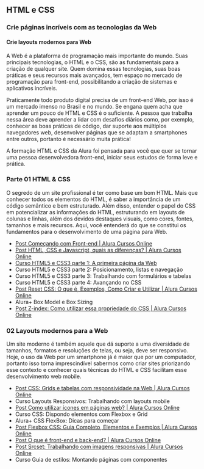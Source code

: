 ## HTML e CSS

### Crie páginas incríveis com as tecnologias da Web

#### Crie layouts modernos para Web

A Web é a plataforma de programação mais importante do mundo. Suas principais tecnologias, o HTML e o CSS, são as fundamentais para a criação de qualquer site. Quem domina essas tecnologias, suas boas práticas e seus recursos mais avançados, tem espaço no mercado de programação para front-end, possibilitando a criação de sistemas e aplicativos incríveis.

Praticamente todo produto digital precisa de um front-end Web, por isso é um mercado imenso no Brasil e no mundo. Se engana quem acha que aprender um pouco de HTML e CSS é o suficiente. A pessoa que trabalha nessa área deve aprender a lidar com desafios diários como, por exemplo, conhecer as boas práticas de código, dar suporte aos múltiplos navegadores web, desenvolver páginas que se adaptam a smartphones entre outros, portanto é necessário muita prática!

A formação HTML e CSS da Alura foi pensada para você que quer se tornar uma pessoa desenvolvedora front-end, iniciar seus estudos de forma leve e prática.

### Parte 01 HTML & CSS

O segredo de um site profissional é ter como base um bom HTML. Mais que conhecer todos os elementos do HTML, é saber a importância de um código semântico e bem estruturado. Além disso, entender o papel do CSS em potencializar as informações do HTML, estruturando em layouts de colunas e linhas, além dos devidos destaques visuais, como cores, fontes, tamanhos e mais recursos. Aqui, você entenderá do que se constitui os fundamentos para o desenvolvimento de uma página para Web.

- [Post Começando com Front-end | Alura Cursos Online](https://www.alura.com.br/artigos/comecando-com-front-end)
- [Post HTML, CSS e Javascript, quais as diferenças? | Alura Cursos Online](https://www.alura.com.br/artigos/html-css-e-js-definicoes)
- [Curso HTML5 e CSS3 parte 1: A primeira página da Web](./parte_01_primeira_pagina_html)
- Curso HTML5 e CSS3 parte 2: Posicionamento, listas e navegação
- Curso HTML5 e CSS3 parte 3: Trabalhando com formulários e tabelas
- Curso HTML5 e CSS3 parte 4: Avançando no CSS
- [Post Reset CSS: O que é, Exemplos, Como Criar e Utilizar | Alura Cursos Online](https://www.alura.com.br/artigos/o-que-e-reset-css)
- Alura+ Box Model e Box Sizing
- [Post Z-index: Como utilizar essa propriedade do CSS | Alura Cursos Online](https://www.alura.com.br/artigos/z-index-utilizar-essa-propriedade-css)


### 02 Layouts modernos para a Web

Um site moderno é também aquele que dá suporte a uma diversidade de tamanhos, formatos e resoluções de telas, ou seja, deve ser responsivo. Hoje, o uso da Web por um smartphone já é maior que por um computador, portanto isso torna imprescindível sabermos como criar sites priorizando esse contexto e conhecer quais técnicas do HTML e CSS facilitam esse desenvolvimento web mobile.

- [Post CSS: Grids e tabelas com responsividade na Web | Alura Cursos Online](https://www.alura.com.br/artigos/como-fazer-grids-e-a-responsividade-na-web)
- Curso Layouts Responsivos: Trabalhando com layouts mobile
- [Post Como utilizar ícones em páginas web? | Alura Cursos Online](https://www.alura.com.br/artigos/como-utilizar-icones-em-paginas-web)
- Curso CSS: Dispondo elementos com Flexbox e Grid
- Alura+ CSS FlexBox: Dicas para começar
- [Post Flexbox CSS: Guia Completo, Elementos e Exemplos | Alura Cursos Online](https://www.alura.com.br/artigos/css-guia-do-flexbox)
- [Post O que é front-end e back-end? | Alura Cursos Online](https://www.alura.com.br/artigos/o-que-e-front-end-e-back-end)
- [Post Srcset: Trabalhando com imagens responsivas | Alura Cursos Online](https://www.alura.com.br/artigos/srcset-trabalhando-imagens-responsivas)
- Curso Guia de estilos: Montando páginas com componentes
